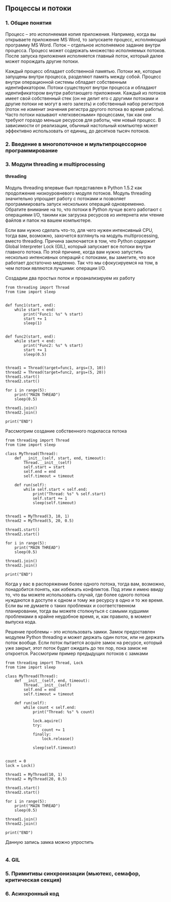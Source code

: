 ## Процессы и потоки
### 1. Общие понятия
Процесс – это исполняемая копия приложения. Например, когда вы открываете приложение MS Word, то запускаете процесс, исполняющий программу MS Word. Поток – отдельное исполняемое задание внутри процесса. Процесс может содержать множество исполняемых потоков. После запуска приложения исполняется главный поток, который далее может порождать другие потоки.

Каждый процесс обладает собственной памятью. Потоки же, которые запущены внутри процесса, разделяют память между собой. Процесс внутри операционной системы обладает собственным идентификатором. Потоки существуют внутри процесса и обладают идентификатором внутри работающего приложения. Каждый из потоков имеет свой собственный стек (он не делит его с другими потоками и другие потоки не могут в него залезть) и собственный набор регистров (поток не изменит значения регистра другого потока во время работы). Часто потоки называют «легковесными» процессами, так как они требуют гораздо меньше ресурсов для работы, чем новый процесс. В зависимости от реализации, обычный настольный компьютер может эффективно использовать от единиц, до десятков тысяч потоков.
### 2. Введение в многопоточное и мультипроцессорное программирование
### 3. Модули threading и multiprocessing
#### threading
Модуль threading впервые был представлен в Python 1.5.2 как продолжение низкоуровневого модуля потоков. Модуль threading значительно упрощает работу с потоками и позволяет программировать запуск нескольких операций одновременно. Обратите внимание на то, что потоки в Python лучше всего работают с операциями I/O, такими как загрузка ресурсов из интернета или чтение файлов и папок на вашем компьютере.

Если вам нужно сделать что-то, для чего нужен интенсивный CPU, тогда вам, возможно, захочется взглянуть на модуль multiprocessing, вместо threading. Причина заключается в том, что Python содержит Global Interpreter Lock (GIL), который запускает все потоки внутри главного потока. По этой причине, когда вам нужно запустить несколько интенсивных операций с потоками, вы заметите, что все работает достаточно медленно. Так что мы сфокусируемся на том, в чем потоки являются лучшими: операции I/O.

Создадим два простых поток и проанализируем их работу
```python3
from threading import Thread
from time import sleep


def func1(start, end):
    while start < end:
        print("Func1: %s" % start)
        start += 1
        sleep(1)


def func2(start, end):
    while start < end:
        print("Func2: %s" % start)
        start += 1
        sleep(0.5)


thread1 = Thread(target=func1, args=(3, 10))
thread2 = Thread(target=func2, args=(5, 20))
thread1.start()
thread2.start()

for i in range(5):
    print("MAIN THREAD")
    sleep(0.5)

thread1.join()
thread2.join()

print("END")
```
Рассмотрим создание собственного подкласса потока
```python3
from threading import Thread
from time import sleep

class MyThread(Thread):
    def __init__(self, start, end, timeout):
        Thread.__init__(self)
        self.start = start
        self.end = end
        self.timeout = timeout

    def run(self):
        while self.start < self.end:
            print("Thread: %s" % self.start)
            self.start += 1
            sleep(self.timeout)


thread1 = MyThread(3, 10, 1)
thread2 = MyThread(5, 20, 0.5)

thread1.start()
thread2.start()

for i in range(5):
    print("MAIN THREAD")
    sleep(0.5)

thread1.join()
thread2.join()

print("END")
```
Когда у вас в распоряжении более одного потока, тогда вам, возможно, понадобится понять, как избежать конфликтов. Под этим я имею ввиду то, что вы можете использовать случай, где более одного потока нуждаются в доступе к одном и тому же ресурсу в одно и то же время. Если вы не думаете о таких проблемах и соответственном планировании, тогда вы можете столкнуться с самыми худшими проблемами в крайне неудобное время, и, как правило, в момент выпуска кода.

Решение проблемы – это использовать замки. Замок предоставлен модулем Python threading и может держать один поток, или не держать поток вообще. Если поток пытается acquire замок на ресурсе, который уже закрыт, этот поток будет ожидать до тех пор, пока замок не откроется.
Рассмотрим пример предыдущих потоков с замками
```python3
from threading import Thread, Lock
from time import sleep

class MyThread(Thread):
    def __init__(self, end, timeout):
        Thread.__init__(self)
        self.end = end
        self.timeout = timeout

    def run(self):
        while count < self.end:
            print("Thread: %s" % count)
            
            lock.aquire()
            try:
                count += 1
            finally:
                lock.release()
            
            sleep(self.timeout)


count = 0
lock = Lock()

thread1 = MyThread(10, 1)
thread2 = MyThread(20, 0.5)

thread1.start()
thread2.start()

for i in range(5):
    print("MAIN THREAD")
    sleep(0.5)

thread1.join()
thread2.join()

print("END")
```
Данную запись замка можно упростить
```python3

```

### 4. GIL
### 5. Примитивы синхронизации (мьютекс, семафор, критическая секция)
### 6. Асинхронный код